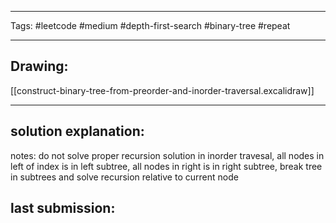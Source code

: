 

----

Tags: #leetcode #medium #depth-first-search #binary-tree #repeat 

----

## Drawing:
[[construct-binary-tree-from-preorder-and-inorder-traversal.excalidraw]]

----


## solution explanation:
notes: do not solve proper recursion solution
in inorder travesal, all nodes in left of index is in left subtree, all nodes in right is in right subtree,
break tree in subtrees and solve recursion relative to current node


## last submission:
```javascript

```
